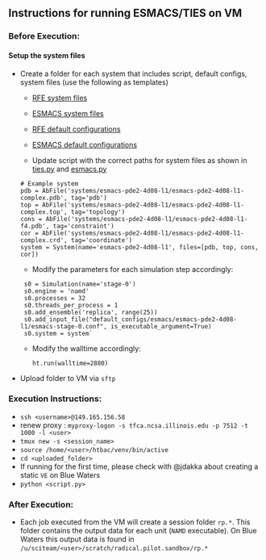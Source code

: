 ## Instructions for running ESMACS/TIES on VM

### Before Execution:

#### Setup the system files 

* Create a folder for each system that includes script, default configs, system files (use the following as templates) 

    * [RFE system files](https://github.com/radical-cybertools/htbac/tree/master/examples/systems/54353507-54150798)

    * [ESMACS system files](https://github.com/radical-cybertools/htbac/tree/master/examples/systems/esmacs-pde2-4d08-l1)

    * [RFE default configurations](https://github.com/radical-cybertools/htbac/tree/master/examples/default_configs/rfe/54353507-54150798)

    * [ESMACS default configurations](https://github.com/radical-cybertools/htbac/tree/master/examples/default_configs/esmacs/esmacs-pde2-4d08-l1)

    * Update script with the correct paths for system files as shown in [ties.py](https://github.com/radical-cybertools/htbac/blob/master/examples/54353507-54150798.py) and [esmacs.py](https://github.com/radical-cybertools/htbac/blob/master/examples/esmacs-pde2-4d08-l1.py)
    ```
    # Example system
    pdb = AbFile('systems/esmacs-pde2-4d08-l1/esmacs-pde2-4d08-l1-complex.pdb', tag='pdb')
    top = AbFile('systems/esmacs-pde2-4d08-l1/esmacs-pde2-4d08-l1-complex.top', tag='topology')
    cons = AbFile('systems/esmacs-pde2-4d08-l1/esmacs-pde2-4d08-l1-f4.pdb', tag='constraint')
    cor = AbFile('systems/esmacs-pde2-4d08-l1/esmacs-pde2-4d08-l1-complex.crd', tag='coordinate')
    system = System(name='esmacs-pde2-4d08-l1', files=[pdb, top, cons, cor])
    ```
    * Modify the parameters for each simulation step accordingly: 
     ```
      s0 = Simulation(name='stage-0')
      s0.engine = 'namd'
      s0.processes = 32
      s0.threads_per_process = 1
      s0.add_ensemble('replica', range(25))
      s0.add_input_file("default_configs/esmacs/esmacs-pde2-4d08-l1/esmacs-stage-0.conf", is_executable_argument=True)
      s0.system = system`
     ```
    * Modify the walltime accordingly:
      ```
      ht.run(walltime=2880)
      ```
* Upload folder to VM via `sftp`

### Execution Instructions: 

* `ssh <username>@149.165.156.58`
* renew proxy : `myproxy-logon -s tfca.ncsa.illinois.edu -p 7512 -t 1000 -l <user>`
* `tmux new -s <session_name>` 
* `source /home/<user>/htbac/venv/bin/active`
* `cd <uploaded_folder>`
* If running for the first time, please check with @jdakka about creating a static `VE` on Blue Waters 
* `python <script.py>`

### After Execution:

* Each job executed from the VM will create a session folder `rp.*`. This folder contains the output data for each unit (`NAMD` executable). On Blue Waters this output data is found in `/u/sciteam/<user>/scratch/radical.pilot.sandbox/rp.*`

